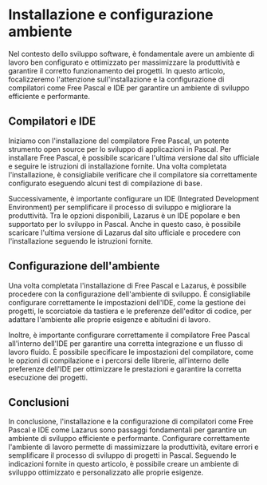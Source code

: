 # Installazione e configurazione ambiente

Nel contesto dello sviluppo software, è fondamentale avere un ambiente di lavoro ben configurato e ottimizzato per massimizzare la produttività e garantire il corretto funzionamento dei progetti. In questo articolo, focalizzeremo l'attenzione sull'installazione e la configurazione di compilatori come Free Pascal e IDE per garantire un ambiente di sviluppo efficiente e performante.

## Compilatori e IDE

Iniziamo con l'installazione del compilatore Free Pascal, un potente strumento open source per lo sviluppo di applicazioni in Pascal. Per installare Free Pascal, è possibile scaricare l'ultima versione dal sito ufficiale e seguire le istruzioni di installazione fornite. Una volta completata l'installazione, è consigliabile verificare che il compilatore sia correttamente configurato eseguendo alcuni test di compilazione di base.

Successivamente, è importante configurare un IDE (Integrated Development Environment) per semplificare il processo di sviluppo e migliorare la produttività. Tra le opzioni disponibili, Lazarus è un IDE popolare e ben supportato per lo sviluppo in Pascal. Anche in questo caso, è possibile scaricare l'ultima versione di Lazarus dal sito ufficiale e procedere con l'installazione seguendo le istruzioni fornite.

## Configurazione dell'ambiente

Una volta completata l'installazione di Free Pascal e Lazarus, è possibile procedere con la configurazione dell'ambiente di sviluppo. È consigliabile configurare correttamente le impostazioni dell'IDE, come la gestione dei progetti, le scorciatoie da tastiera e le preferenze dell'editor di codice, per adattare l'ambiente alle proprie esigenze e abitudini di lavoro.

Inoltre, è importante configurare correttamente il compilatore Free Pascal all'interno dell'IDE per garantire una corretta integrazione e un flusso di lavoro fluido. È possibile specificare le impostazioni del compilatore, come le opzioni di compilazione e i percorsi delle librerie, all'interno delle preferenze dell'IDE per ottimizzare le prestazioni e garantire la corretta esecuzione dei progetti.

## Conclusioni

In conclusione, l'installazione e la configurazione di compilatori come Free Pascal e IDE come Lazarus sono passaggi fondamentali per garantire un ambiente di sviluppo efficiente e performante. Configurare correttamente l'ambiente di lavoro permette di massimizzare la produttività, evitare errori e semplificare il processo di sviluppo di progetti in Pascal. Seguendo le indicazioni fornite in questo articolo, è possibile creare un ambiente di sviluppo ottimizzato e personalizzato alle proprie esigenze.